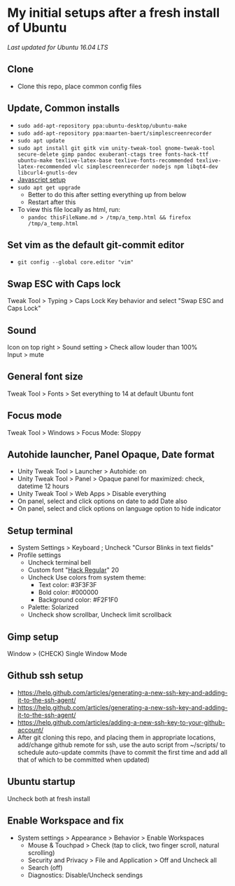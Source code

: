# My initial setups after a fresh install of Ubuntu
_Last updated for Ubuntu 16.04 LTS_

## Clone
+ Clone this repo, place common config files

## Update, Common installs
+ `sudo add-apt-repository ppa:ubuntu-desktop/ubuntu-make`
+ `sudo add-apt-repository ppa:maarten-baert/simplescreenrecorder`
+ `sudo apt update`
+ `sudo apt install git gitk vim unity-tweak-tool gnome-tweak-tool secure-delete gimp pandoc exuberant-ctags tree fonts-hack-ttf ubuntu-make texlive-latex-base texlive-fonts-recommended texlive-latex-recommended vlc simplescreenrecorder nodejs npm libqt4-dev libcurl4-gnutls-dev`
+ [Javascript setup](./js_setup.md)
+ `sudo apt get upgrade`
	+ Better to do this after setting everything up from below
	+ Restart after this
+ To view this file locally as html, run:
	+ `pandoc thisFileName.md > /tmp/a_temp.html && firefox /tmp/a_temp.html`

## Set vim as the default git-commit editor
+ `git config --global core.editor "vim"`

## Swap ESC with Caps lock
Tweak Tool > Typing > Caps Lock Key behavior and select "Swap ESC and Caps Lock"

## Sound
Icon on top right > Sound setting > Check allow louder than 100%    
Input > mute

## General font size
Tweak Tool > Fonts > Set everything to 14 at default Ubuntu font

## Focus mode
Tweak Tool > Windows > Focus Mode: Sloppy

## Autohide launcher, Panel Opaque, Date format
+ Unity Tweak Tool > Launcher > Autohide: on
+ Unity Tweak Tool > Panel > Opaque panel for maximized: check, datetime 12 hours
+ Unity Tweak Tool > Web Apps > Disable everything
+ On panel, select and click options on date to add Date also
+ On panel, select and click options on language option to hide indicator

## Setup terminal
+ System Settings > Keyboard ; Uncheck "Cursor Blinks in text fields"
+ Profile settings
	+ Uncheck terminal bell
	+ Custom font "[Hack Regular](https://github.com/chrissimpkins/Hack)" 20
	+ Uncheck Use colors from system theme:
		+ Text color: #3F3F3F
		+ Bold color: #000000
		+ Background color: #F2F1F0
	+ Palette: Solarized
	+ Uncheck show scrollbar, Uncheck limit scrollback

## Gimp setup
Window > (CHECK) Single Window Mode

## Github ssh setup
+ <https://help.github.com/articles/generating-a-new-ssh-key-and-adding-it-to-the-ssh-agent/>
+ <https://help.github.com/articles/generating-a-new-ssh-key-and-adding-it-to-the-ssh-agent/>
+ <https://help.github.com/articles/adding-a-new-ssh-key-to-your-github-account/>
+ After git cloning this repo, and placing them in appropriate locations,
add/change github remote for ssh, use the auto script from ~/scripts/ to
schedule auto-update commits (have to commit the first time and add all that of
which to be committed when updated)

## Ubuntu startup
Uncheck both at fresh install

## Enable Workspace and fix
+ System settings > Appearance > Behavior > Enable Workspaces
	+ Mouse & Touchpad > Check (tap to click, two finger scroll, natural scrolling)
	+ Security and Privacy > File and Application > Off and Uncheck all
	+ Search (off)
	+ Diagnostics: Disable/Uncheck sendings
